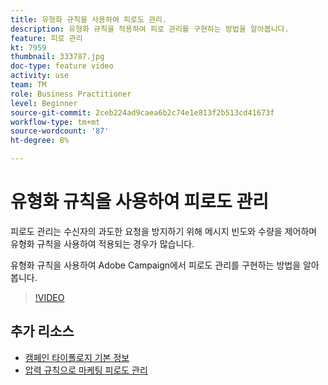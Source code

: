 ```yaml
---
title: 유형화 규칙을 사용하여 피로도 관리.
description: 유형화 규칙을 적용하여 피로 관리를 구현하는 방법을 알아봅니다.
feature: 피로 관리
kt: 7959
thumbnail: 333787.jpg
doc-type: feature video
activity: use
team: TM
role: Business Practitioner
level: Beginner
source-git-commit: 2ceb224ad9caea6b2c74e1e813f2b513cd41673f
workflow-type: tm+mt
source-wordcount: '87'
ht-degree: 8%

---
```



# 유형화 규칙을 사용하여 피로도 관리

피로도 관리는 수신자의 과도한 요청을 방지하기 위해 메시지 빈도와 수량을 제어하며 유형화 규칙을 사용하여 적용되는 경우가 많습니다.

유형화 규칙을 사용하여 Adobe Campaign에서 피로도 관리를 구현하는 방법을 알아봅니다.

>[!VIDEO](https://video.tv.adobe.com/v/333787?quality=12)

## 추가 리소스

* [캠페인 타이폴로지 기본 정보](https://experienceleague.adobe.com/docs/campaign-classic/using/orchestrating-campaigns/campaign-optimization/about-campaign-typologies.html?lang=en)
* [압력 규칙으로 마케팅 피로도 관리](https://experienceleague.adobe.com/docs/campaign-classic/using/orchestrating-campaigns/campaign-optimization/pressure-rules.html?lang=en)
